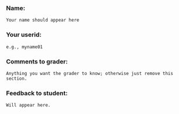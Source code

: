 ### Name: 
	
	Your name should appear here

### Your userid: 

	e.g., myname01

### Comments to grader:

	Anything you want the grader to know; otherwise just remove this section.

### Feedback to student:

	Will appear here.
